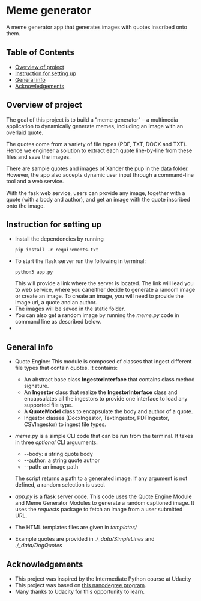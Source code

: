 # Meme generator
A meme generator app that generates images with quotes inscribed onto them. 

## Table of Contents
* [Overview of project](#overview-of-project)
* [Instruction for setting up](#instruction-for-setting-up)
* [General info](#general-info)
* [Acknowledgements](#acknowledgements)


## Overview of project
The goal of this project is to build a "meme generator" – a multimedia application to dynamically generate memes, including an image with an overlaid quote. 

The quotes come from a variety of file types (PDF, TXT, DOCX and TXT). Hence we engineer a solution to extract each quote line-by-line from these files and save the images. 

There are sample quotes and images of Xander the pup in the data folder. However, the app also accepts dynamic user input through a command-line tool and a web service. 

With the fask web service, users can provide any image, together with a quote (with a body and author), and get an image with the quote inscribed onto the image.

## Instruction for setting up
* Install the dependencies by running 
  ```
  pip install -r requirements.txt
  ```
* To start the flask server run the following in terminal:
  ```
  python3 app.py
  ```
  This will provide a link where the server is located. The link will lead you to web service, where you caneither decide to generate a random image or create an image. To create an image, you will need to provide the image url, a quote and an author. 
* The images will be saved in the static folder.
* You can also get a random image by running the *meme.py* code in command line as described below.
* 
## General info
* Quote Engine: This module is composed of classes that ingest different file types that contain quotes. It contains:
  * An abstract base class **IngestorInterface** that contains class method signature.
  * An **Ingestor** class that realize the **IngestorInterface** class and encapsulates all the ingestors to provide one interface to load any supported    file type.
  * A **QuoteModel** class to encapsulate the body and author of a quote.
  * Ingestor classes (DocxIngestor, TextIngestor, PDFIngestor, CSVIngestor) to ingest file types.
* *meme.py* is a simple CLI code that can be run from the terminal. It takes in three *optional* CLI arguuments:
  * \--body: a string quote body
  * \--author: a string quote author
  * \--path: an image path
  
  The script returns a path to a generated image. If any argument is not defined, a random selection is used.
* *app.py* is a flask server code. This code uses the Quote Engine Module and Meme Generator Modules to generate a random captioned image. It uses the *requests* package to fetch an image from a user submitted URL.
* The HTML templates files are given in *templates/*
* Example quotes are provided in   _./\_data/SimpleLines_ and  _./\_data/DogQuotes_

## Acknowledgements
- This project was inspired by the Intermediate Python course at Udacity
- This project was based on [this nanodegree program](https://www.udacity.com/course/intermediate-python-nanodegree--nd303).
- Many thanks to Udacity for this opportunity to learn.


